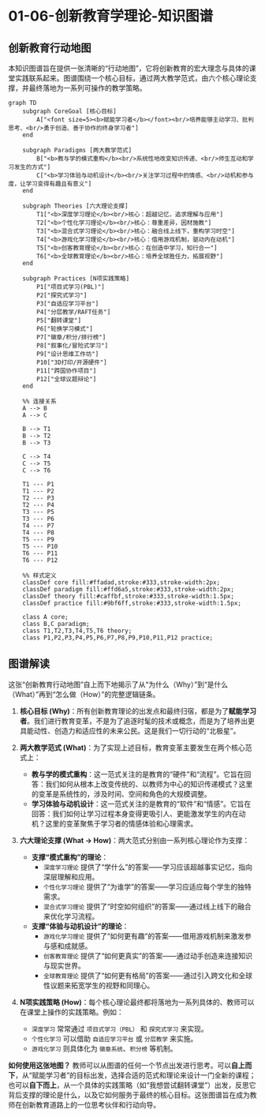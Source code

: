 # 01-06-创新教育学理论-知识图谱

## 创新教育行动地图

本知识图谱旨在提供一张清晰的“行动地图”，它将创新教育的宏大理念与具体的课堂实践联系起来。图谱围绕一个核心目标，通过两大教学范式，由六个核心理论支撑，并最终落地为一系列可操作的教学策略。

```mermaid
graph TD
    subgraph CoreGoal [核心目标]
        A["<font size=5><b>赋能学习者</b></font><br/>培养能够主动学习、批判思考、<br/>勇于创造、善于协作的终身学习者"]
    end

    subgraph Paradigms [两大教学范式]
        B["<b>教与学的模式重构</b><br/>系统性地改变知识传递、<br/>师生互动和学习发生的方式"]
        C["<b>学习体验与动机设计</b><br/>关注学习过程中的情感、<br/>动机和参与度，让学习变得有趣且有意义"]
    end

    subgraph Theories [六大理论支撑]
        T1["<b>深度学习理论</b><br/>核心：超越记忆，追求理解与应用"]
        T2["<b>个性化学习理论</b><br/>核心：尊重差异，因材施教"]
        T3["<b>混合式学习理论</b><br/>核心：融合线上线下，重构学习时空"]
        T4["<b>游戏化学习理论</b><br/>核心：借用游戏机制，驱动内在动机"]
        T5["<b>创客教育理论</b><br/>核心：在创造中学习，知行合一"]
        T6["<b>全球教育理论</b><br/>核心：培养全球胜任力，拓展视野"]
    end

    subgraph Practices [N项实践策略]
        P1["项目式学习(PBL)"]
        P2["探究式学习"]
        P3["自适应学习平台"]
        P4["分层教学/RAFT任务"]
        P5["翻转课堂"]
        P6["轮换学习模式"]
        P7["徽章/积分/排行榜"]
        P8["叙事化/冒险式学习"]
        P9["设计思维工作坊"]
        P10["3D打印/开源硬件"]
        P11["跨国协作项目"]
        P12["全球议题辩论"]
    end

    %% 连接关系
    A --> B
    A --> C

    B --> T1
    B --> T2
    B --> T3

    C --> T4
    C --> T5
    C --> T6

    T1 --- P1
    T1 --- P2
    T2 --- P3
    T2 --- P4
    T3 --- P5
    T3 --- P6
    T4 --- P7
    T4 --- P8
    T5 --- P9
    T5 --- P10
    T6 --- P11
    T6 --- P12

    %% 样式定义
    classDef core fill:#ffadad,stroke:#333,stroke-width:2px;
    classDef paradigm fill:#ffd6a5,stroke:#333,stroke-width:2px;
    classDef theory fill:#caffbf,stroke:#333,stroke-width:1.5px;
    classDef practice fill:#9bf6ff,stroke:#333,stroke-width:1.5px;

    class A core;
    class B,C paradigm;
    class T1,T2,T3,T4,T5,T6 theory;
    class P1,P2,P3,P4,P5,P6,P7,P8,P9,P10,P11,P12 practice;

```

## 图谱解读

这张“创新教育行动地图”自上而下地揭示了从“为什么（Why）”到“是什么（What）”再到“怎么做（How）”的完整逻辑链条。

1. **核心目标 (Why)**：所有创新教育理论的出发点和最终归宿，都是为了**赋能学习者**。我们进行教育变革，不是为了追逐时髦的技术或概念，而是为了培养出更具能动性、创造力和适应性的未来公民。这是我们一切行动的“北极星”。

2. **两大教学范式 (What)**：为了实现上述目标，教育变革主要发生在两个核心范式上：
    - **教与学的模式重构**：这一范式关注的是教育的“硬件”和“流程”。它旨在回答：我们如何从根本上改变传统的、以教师为中心的知识传递模式？这里的变革是系统性的，涉及时间、空间和角色的大规模调整。
    - **学习体验与动机设计**：这一范式关注的是教育的“软件”和“情感”。它旨在回答：我们如何让学习过程本身变得更吸引人、更能激发学生的内在动机？这里的变革聚焦于学习者的情感体验和心理需求。

3. **六大理论支撑 (What -> How)**：两大范式分别由一系列核心理论作为支撑：
    - **支撑“模式重构”的理论**：
      - `深度学习理论` 提供了“学什么”的答案——学习应该超越事实记忆，指向深层理解和应用。
      - `个性化学习理论` 提供了“为谁学”的答案——学习应适应每个学生的独特需求。
      - `混合式学习理论` 提供了“时空如何组织”的答案——通过线上线下的融合来优化学习流程。
    - **支撑“体验与动机设计”的理论**：
      - `游戏化学习理论` 提供了“如何更有趣”的答案——借用游戏机制来激发参与感和成就感。
      - `创客教育理论` 提供了“如何更真实”的答案——通过动手创造来连接知识与现实世界。
      - `全球教育理论` 提供了“如何更有格局”的答案——通过引入跨文化和全球性议题来拓宽学生的视野和同理心。

4. **N项实践策略 (How)**：每个核心理论最终都将落地为一系列具体的、教师可以在课堂上操作的实践策略。例如：
    - `深度学习` 常常通过 `项目式学习（PBL）` 和 `探究式学习` 来实现。
    - `个性化学习` 可以借助 `自适应学习平台` 或 `分层教学` 来实施。
    - `游戏化学习` 则具体化为 `徽章系统`、`积分榜` 等机制。

**如何使用这张地图？**
教师可以从图谱的任何一个节点出发进行思考。可以**自上而下**，从“赋能学习者”的目标出发，选择合适的范式和理论来设计一门全新的课程；也可以**自下而上**，从一个具体的实践策略（如“我想尝试翻转课堂”）出发，反思它背后支撑的理论是什么，以及它如何服务于最终的核心目标。这张图谱旨在成为教师在创新教育道路上的一位思考伙伴和行动向导。
